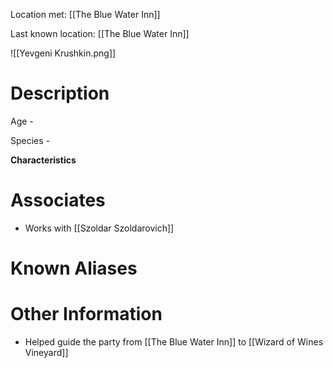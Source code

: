 Location met: [[The Blue Water Inn]]

Last known location: [[The Blue Water Inn]]

![[Yevgeni Krushkin.png]]
# Description
Age - 

Species - 

**Characteristics**

# Associates
* Works with [[Szoldar Szoldarovich]]
# Known Aliases

# Other Information
* Helped guide the party from [[The Blue Water Inn]] to [[Wizard of Wines Vineyard]]